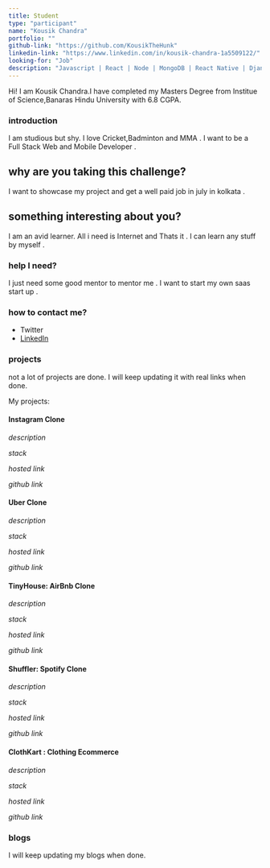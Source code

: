 ```yaml
---
title: Student
type: "participant"
name: "Kousik Chandra"
portfolio: ""
github-link: "https://github.com/KousikTheHunk"
linkedin-link: "https://www.linkedin.com/in/kousik-chandra-1a5509122/"
looking-for: "Job"
description: "Javascript | React | Node | MongoDB | React Native | Django "
---
```


Hi! I am Kousik Chandra.I have completed my Masters Degree from Institue of Science,Banaras Hindu University with 6.8 CGPA.

### introduction

I am studious but shy. I love Cricket,Badminton and MMA . I want to be a Full Stack Web and Mobile Developer .

## why are you taking this challenge?

I want to showcase my project and get a well paid job in july in kolkata .

## something interesting about you?

I am an avid learner. All i need is Internet and Thats it . I can learn any stuff by myself .

### help I need?

I just need some good mentor to mentor me . I want to start my own saas start up .

### how to contact me?

- Twitter
- [LinkedIn](https://www.linkedin.com/in/kousik-chandra-1a5509122/)

### projects

not a lot of projects are done. I will keep updating it with real links when done.

My projects:

#### Instagram Clone

_description_ 

_stack_ 

_hosted link_ 

_github link_ 

#### Uber Clone

_description_ 

_stack_ 

_hosted link_ 

_github link_ 

#### TinyHouse: AirBnb Clone

_description_ 

_stack_ 

_hosted link_ 

_github link_ 

#### Shuffler: Spotify Clone

_description_ 

_stack_ 

_hosted link_ 

_github link_ 

#### ClothKart : Clothing Ecommerce

_description_ 

_stack_ 

_hosted link_ 

_github link_ 

### blogs

 I will keep updating my blogs when done.


